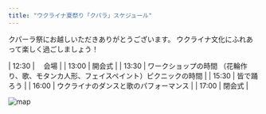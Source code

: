 ```yaml
---
title: "ウクライナ夏祭り「クパラ」スケジュール"
---
```


クパーラ祭にお越しいただきありがとうございます。
ウクライナ文化にふれあって楽しく過ごしましょう！

| 12:30 |　 会場 |
| 13:00 | 開会式 |
| 13:30	| ワークショップの時間 （花輪作り、歌、モタンカ人形、フェイスペイント）ピクニックの時間 |
| 15:30 | 皆で踊ろう |
| 16:00 |  ウクライナのダンスと歌のパフォーマンス |
| 17:00 | 閉会式 |

![map](news/2023-07-09/map.jpg)

